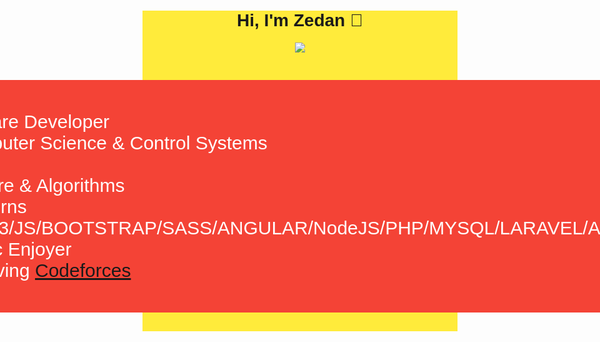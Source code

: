 <div style="background-color: #ffeb3b; font-family: Arial, Helvetica, sans-serif;">
    <h1 align="center">Hi, I'm Zedan 👋</h1>
<p align="center">
<a href="https://www.linkedin.com/in/zedan-mohamed-9ba98b21a/"><img src="https://img.shields.io/badge/linkedin-%230177B5?style=flat&logo=linkedin&logoColor=white"/></a>
    
    
    
  </p>
  <div style="display: flex; align-items: center;justify-content: center;">
    <P style="background: #f44336;padding:50px;color:#fff;font-size: 30px;border-radius: 6px;">  
        <span>-I'm a Software Developer</span> <br>
        <span>-Study Computer Science & Control Systems </span> <br>
        <span>-Skills :<br> 
            Data Structure & Algorithms <br>
            Design Patterns <br>
            HTML5/CSS3/JS/BOOTSTRAP/SASS/ANGULAR/NodeJS/PHP/MYSQL/LARAVEL/API/C++/C/C# <br>
            Math & Logic Enjoyer <br>
Problem Solving <a href='https://codeforces.com/profile/Zedan'>Codeforces</a>
        </span>
    

</div>
  



